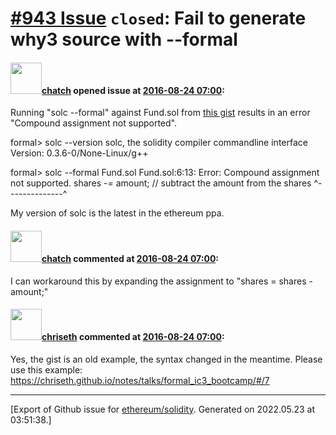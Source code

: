 # [\#943 Issue](https://github.com/ethereum/solidity/issues/943) `closed`: Fail to generate why3 source with --formal

#### <img src="https://avatars.githubusercontent.com/u/1477978?u=fc06ae6e739d4cab179990cf406abdbed1fff74d&v=4" width="50">[chatch](https://github.com/chatch) opened issue at [2016-08-24 07:00](https://github.com/ethereum/solidity/issues/943):

Running "solc --formal" against Fund.sol from [this gist](https://gist.github.com/chriseth/c4a53f201cd17fc3dd5f8ddea2aa3ff9) results in an error "Compound assignment not supported". 

formal> solc --version
solc, the solidity compiler commandline interface
Version: 0.3.6-0/None-Linux/g++

formal> solc --formal Fund.sol 
Fund.sol:6:13: Error: Compound assignment not supported.
            shares -= amount; // subtract the amount from the shares
            ^--------------^

My version of solc is the latest in the ethereum ppa.


#### <img src="https://avatars.githubusercontent.com/u/1477978?u=fc06ae6e739d4cab179990cf406abdbed1fff74d&v=4" width="50">[chatch](https://github.com/chatch) commented at [2016-08-24 07:00](https://github.com/ethereum/solidity/issues/943#issuecomment-241975067):

I can workaround this by expanding the assignment to "shares = shares - amount;"

#### <img src="https://avatars.githubusercontent.com/u/9073706?v=4" width="50">[chriseth](https://github.com/chriseth) commented at [2016-08-24 07:00](https://github.com/ethereum/solidity/issues/943#issuecomment-242018794):

Yes, the gist is an old example, the syntax changed in the meantime. Please use this example: https://chriseth.github.io/notes/talks/formal_ic3_bootcamp/#/7


-------------------------------------------------------------------------------



[Export of Github issue for [ethereum/solidity](https://github.com/ethereum/solidity). Generated on 2022.05.23 at 03:51:38.]
